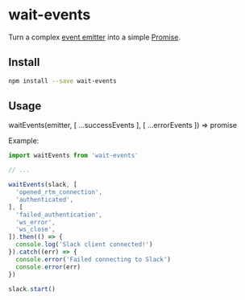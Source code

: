 # wait-events

Turn a complex [event emitter](https://nodejs.org/api/events.html) into a simple [Promise](https://developer.mozilla.org/en-US/docs/Web/JavaScript/Reference/Global_Objects/Promise).

## Install

```bash
npm install --save wait-events
```

## Usage

waitEvents(emitter, [ ...successEvents ], [ ...errorEvents ]) => promise

Example:

```javascript
import waitEvents from 'wait-events'

// ...

waitEvents(slack, [
  'opened_rtm_connection',
  'authenticated',
], [
  'failed_authentication',
  'ws_error',
  'ws_close',
]).then(() => {
  console.log('Slack client connected!')
}).catch((err) => {
  console.error('Failed connecting to Slack')
  console.error(err)
})

slack.start()
```

